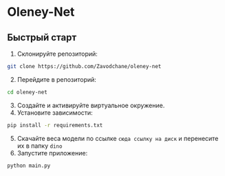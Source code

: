 # Oleney-Net
## Быстрый старт
1. Склонируйте репозиторий:
```bash
git clone https://github.com/Zavodchane/oleney-net
```
2. Перейдите в репозиторий:
```bash
cd oleney-net
```
3. Создайте и активируйте виртуальное окружение.
4. Установите зависимости:
```bash
pip install -r requirements.txt
```
5. Скачайте веса модели по ссылке `сюда ссылку на диск` и перенесите их в папку `dino`
6. Запустите приложение:
```bash
python main.py
```
